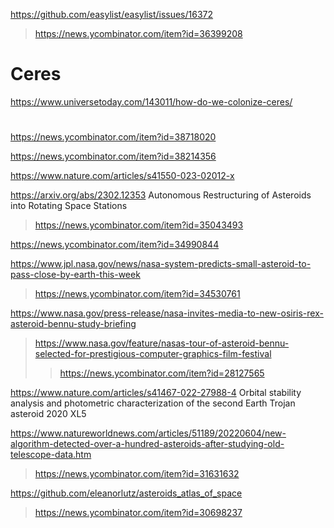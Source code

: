 
https://github.com/easylist/easylist/issues/16372
> https://news.ycombinator.com/item?id=36399208

# Ceres
https://www.universetoday.com/143011/how-do-we-colonize-ceres/

#
https://news.ycombinator.com/item?id=38718020

https://news.ycombinator.com/item?id=38214356

https://www.nature.com/articles/s41550-023-02012-x

https://arxiv.org/abs/2302.12353 Autonomous Restructuring of Asteroids into Rotating Space Stations
> https://news.ycombinator.com/item?id=35043493

https://news.ycombinator.com/item?id=34990844

https://www.jpl.nasa.gov/news/nasa-system-predicts-small-asteroid-to-pass-close-by-earth-this-week
> https://news.ycombinator.com/item?id=34530761

https://www.nasa.gov/press-release/nasa-invites-media-to-new-osiris-rex-asteroid-bennu-study-briefing
> https://www.nasa.gov/feature/nasas-tour-of-asteroid-bennu-selected-for-prestigious-computer-graphics-film-festival
> > https://news.ycombinator.com/item?id=28127565

https://www.nature.com/articles/s41467-022-27988-4 Orbital stability analysis and photometric characterization of the second Earth Trojan asteroid 2020 XL5

https://www.natureworldnews.com/articles/51189/20220604/new-algorithm-detected-over-a-hundred-asteroids-after-studying-old-telescope-data.htm
> https://news.ycombinator.com/item?id=31631632

https://github.com/eleanorlutz/asteroids_atlas_of_space
> https://news.ycombinator.com/item?id=30698237